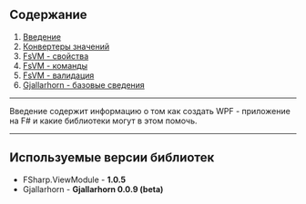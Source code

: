 ## Содержание  ##

1. [Введение](ru/Introduction.md)
2. [Конвертеры значений](ru/ValueConverter.md)
1. [FsVM - свойства](ru/ex1FSVM.md)
1. [FsVM - команды](ru/Command.md)
1. [FsVM - валидация](ru/Validation.md)
2. [Gjallarhorn - базовые сведения](ru/IntroductionGjl.md)


---------

Введение содержит информацию о том как создать WPF - приложение на F# и какие библиотеки могут в этом помочь.

-------

## Используемые версии библиотек ##

- FSharp.ViewModule - **1.0.5**
- Gjallarhorn - **Gjallarhorn 0.0.9 (beta)**

